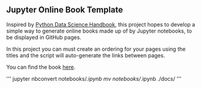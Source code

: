 ## Jupyter Online Book Template

Inspired by [Python Data Science Handbook](https://github.com/jakevdp/PythonDataScienceHandbook), this project hopes to develop a simple way to generate online books made up of by Jupyter notebooks, to be displayed in GitHub pages.

In this project you can must create an ordering for your pages using the titles and the script will auto-generate the links between pages.

You can find the book [here](https://www.robopoto.com/jupyter-book-template/).


'''
jupyter nbconvert notebooks/*.ipynb
mv notebooks/*.ipynb ./docs/
'''
